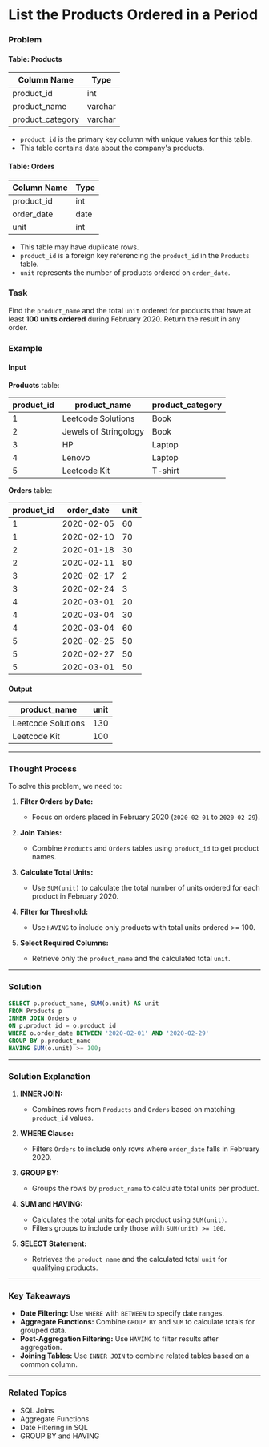 # List the Products Ordered in a Period

### Problem

#### Table: Products

| Column Name      | Type    |
|------------------|---------|
| product_id       | int     |
| product_name     | varchar |
| product_category | varchar |

- `product_id` is the primary key column with unique values for this table.
- This table contains data about the company's products.

#### Table: Orders

| Column Name   | Type    |
|---------------|---------|
| product_id    | int     |
| order_date    | date    |
| unit          | int     |

- This table may have duplicate rows.
- `product_id` is a foreign key referencing the `product_id` in the `Products` table.
- `unit` represents the number of products ordered on `order_date`.

### Task

Find the `product_name` and the total `unit` ordered for products that have at least **100 units ordered** during February 2020. Return the result in any order.

### Example

#### Input

**Products** table:

| product_id  | product_name          | product_category |
|-------------|-----------------------|------------------|
| 1           | Leetcode Solutions    | Book             |
| 2           | Jewels of Stringology | Book             |
| 3           | HP                    | Laptop           |
| 4           | Lenovo                | Laptop           |
| 5           | Leetcode Kit          | T-shirt          |

**Orders** table:

| product_id   | order_date   | unit     |
|--------------|--------------|----------|
| 1            | 2020-02-05   | 60       |
| 1            | 2020-02-10   | 70       |
| 2            | 2020-01-18   | 30       |
| 2            | 2020-02-11   | 80       |
| 3            | 2020-02-17   | 2        |
| 3            | 2020-02-24   | 3        |
| 4            | 2020-03-01   | 20       |
| 4            | 2020-03-04   | 30       |
| 4            | 2020-03-04   | 60       |
| 5            | 2020-02-25   | 50       |
| 5            | 2020-02-27   | 50       |
| 5            | 2020-03-01   | 50       |

#### Output

| product_name       | unit    |
|--------------------|---------|
| Leetcode Solutions | 130     |
| Leetcode Kit       | 100     |

---

### Thought Process

To solve this problem, we need to:

1. **Filter Orders by Date:**
   - Focus on orders placed in February 2020 (`2020-02-01` to `2020-02-29`).

2. **Join Tables:**
   - Combine `Products` and `Orders` tables using `product_id` to get product names.

3. **Calculate Total Units:**
   - Use `SUM(unit)` to calculate the total number of units ordered for each product in February 2020.

4. **Filter for Threshold:**
   - Use `HAVING` to include only products with total units ordered >= 100.

5. **Select Required Columns:**
   - Retrieve only the `product_name` and the calculated total `unit`.

---

### Solution

```sql
SELECT p.product_name, SUM(o.unit) AS unit
FROM Products p
INNER JOIN Orders o
ON p.product_id = o.product_id
WHERE o.order_date BETWEEN '2020-02-01' AND '2020-02-29'
GROUP BY p.product_name
HAVING SUM(o.unit) >= 100;
```

---

### Solution Explanation

1. **INNER JOIN:**
   - Combines rows from `Products` and `Orders` based on matching `product_id` values.

2. **WHERE Clause:**
   - Filters `Orders` to include only rows where `order_date` falls in February 2020.

3. **GROUP BY:**
   - Groups the rows by `product_name` to calculate total units per product.

4. **SUM and HAVING:**
   - Calculates the total units for each product using `SUM(unit)`.
   - Filters groups to include only those with `SUM(unit) >= 100`.

5. **SELECT Statement:**
   - Retrieves the `product_name` and the calculated total `unit` for qualifying products.

---

### Key Takeaways

- **Date Filtering:** Use `WHERE` with `BETWEEN` to specify date ranges.
- **Aggregate Functions:** Combine `GROUP BY` and `SUM` to calculate totals for grouped data.
- **Post-Aggregation Filtering:** Use `HAVING` to filter results after aggregation.
- **Joining Tables:** Use `INNER JOIN` to combine related tables based on a common column.

---

### Related Topics

- SQL Joins
- Aggregate Functions
- Date Filtering in SQL
- GROUP BY and HAVING
